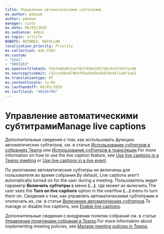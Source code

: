 ```yaml
---
title: Управление автоматическими субтитрами
ms.author: pebaum
author: pebaum
manager: scotv
ms.date: 08/03/2020
ms.audience: Admin
ms.topic: article
ROBOTS: NOINDEX, NOFOLLOW
localization_priority: Priority
ms.collection: Adm_O365
ms.custom:
- "6141"
- "9003263"
ms.openlocfilehash: 55e7a06d87eacf61f446a395798c0cbf3b3fec00
ms.sourcegitcommit: c32ccdd6e87964f01a56d9a36070e4571ebf1ab1
ms.translationtype: HT
ms.contentlocale: ru-RU
ms.lasthandoff: 08/03/2020
ms.locfileid: "46545709"
---
```

# <a name="manage-live-captions"></a><span data-ttu-id="ec4d2-102">Управление автоматическими субтитрами</span><span class="sxs-lookup"><span data-stu-id="ec4d2-102">Manage live captions</span></span>

<span data-ttu-id="ec4d2-103">Дополнительные сведения о том, как использовать функцию автоматических субтитров, см. в статье [Использование субтитров в собраниях Teams](https://support.microsoft.com/office/use-live-captions-in-a-teams-meeting-4be2d304-f675-4b57-8347-cbd000a21260) или [Использование субтитров в трансляции](https://support.microsoft.com/office/use-live-captions-in-a-live-event-1d6778d4-6c65-4189-ab13-e2d77beb9e2a).</span><span class="sxs-lookup"><span data-stu-id="ec4d2-103">For more information on how to use the live caption feature, see [Use live captions in a Teams meeting](https://support.microsoft.com/office/use-live-captions-in-a-teams-meeting-4be2d304-f675-4b57-8347-cbd000a21260) or [Use live captions in a live event](https://support.microsoft.com/office/use-live-captions-in-a-live-event-1d6778d4-6c65-4189-ab13-e2d77beb9e2a).</span></span>  

<span data-ttu-id="ec4d2-104">По умолчанию автоматические субтитры не включены для пользователя во время собрания.</span><span class="sxs-lookup"><span data-stu-id="ec4d2-104">By default, Live captions aren't automatically turned on for the user during a meeting.</span></span> <span data-ttu-id="ec4d2-105">Пользователь видит параметр **Включить субтитры** в меню **(...)**, где может их включить.</span><span class="sxs-lookup"><span data-stu-id="ec4d2-105">The user sees the **Turn on live captions** option in the overflow **(...)** menu to turn them on.</span></span> <span data-ttu-id="ec4d2-106">Сведения о том, как управлять автоматическими субтитрами и отключать их, см. в статье [Включение автоматических субтитров](https://docs.microsoft.com/microsoftteams/meeting-policies-in-teams#enable-live-captions).</span><span class="sxs-lookup"><span data-stu-id="ec4d2-106">To manage or disable live captions, see [Enable live captions](https://docs.microsoft.com/microsoftteams/meeting-policies-in-teams#enable-live-captions).</span></span>

<span data-ttu-id="ec4d2-107">Дополнительные сведения о внедрении политик собраний см. в статье [Управление политиками собраний в Teams](https://docs.microsoft.com/microsoftteams/meeting-policies-in-teams).</span><span class="sxs-lookup"><span data-stu-id="ec4d2-107">For more information about implementing meeting policies, see [Manage meeting policies in Teams](https://docs.microsoft.com/microsoftteams/meeting-policies-in-teams).</span></span>